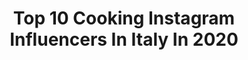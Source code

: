---
title: Top 10 Cooking Instagram Influencers In Italy In 2020
description: >-
  Find top cooking Instagram influencers in Italy in 2020. Most popular hashtags: #fragole #focaccia #biscotti #cremapasticcera.
platform: Instagram
profiles:
  - username: "eleonorabazzonicoach"
    fullname: >-
      💎bᥲzzყ rᥙᥒᥒᥱr & ᥴookιᥒg ᥣovᥱr
    location: "Italy"
    followers: 6282
    engagement: 671
    commentsToLikes: 0.058418
    id: ckap1zzmpwsju0i784qnj14n9
    verified: false
    hashtags: "#palettes, #mashhad, #chips, #beautiful"
  - username: "andreacoccohirai"
    fullname: >-
      Andrea Cocco Hirai
    location: "Italy"
    followers: 33295
    engagement: 199
    commentsToLikes: 0.046014
    id: ck6tkkvqx4wob0j71rl67z4ta
    verified: true
    hashtags: "#italiangin, #primoaperitivo, #livecooking, #italianfood"
  - username: "laservida"
    fullname: >-
      𝖦𝗂𝗎𝗅𝗂𝖺 𝖲𝖾𝗋𝗏𝗂𝖽𝖺🌻🇮🇹
    location: "Italy"
    followers: 3632
    engagement: 2812
    commentsToLikes: 0.430431
    id: ckaozvyhunna30i780nkmb1af
    verified: false
    hashtags: "#cupcake, #augurimamma, #family, #pranzoitaliano"
  - username: "sydney052474"
    fullname: >-
      Sydney Lifestyle
    location: "Italy"
    followers: 3405
    engagement: 2639
    commentsToLikes: 0.116250
    id: ck8tbxx4nxm5o0j786fejs8ge
    verified: false
    hashtags: "#giornatebelle, #pastryporn, #cosm, #chebont"
  - username: "atavolaconfra"
    fullname: >-
      atavolaconfra
    location: "Italy"
    followers: 9925
    engagement: 1253
    commentsToLikes: 0.155554
    id: ckap69fjsey6b0i785g0j2s1b
    verified: false
    hashtags: "#ricottaepere, #torta, #baba, #panna"
  - username: "the_italo_english_connection"
    fullname: >-
      Tomasina
    location: "Italy"
    followers: 8557
    engagement: 1333
    commentsToLikes: 0.128507
    id: ck8tavdi1t8160j7829t126bf
    verified: false
    hashtags: "#mangiaresano, #roses, #recetas, #mimancate"
  - username: "lericettedimarygio"
    fullname: >-
      Maria Giovanna Staffieri
    location: "Italy"
    followers: 59504
    engagement: 507
    commentsToLikes: 0.263398
    id: ck137arttam8o0i197maup2hn
    verified: false
    hashtags: ""
  - username: "viaggiare_con_la_cucina"
    fullname: >-
      Elisa Simonati
    location: "Italy"
    followers: 14192
    engagement: 953
    commentsToLikes: 0.444157
    id: ck15synzsfh7h0i19mzxq0a8w
    verified: false
    hashtags: "#semidichia, #erbearomatiche, #barbabietola, #tegliaromana"
  - username: "monicasparacello"
    fullname: >-
      Semplicemente Monic😉
    location: "Italy"
    followers: 40845
    engagement: 470
    commentsToLikes: 0.061747
    id: ck8t864l0j90a0j78vwkt31o4
    verified: false
    hashtags: "#yogurt, #fritto, #speck, #frutta"
  - username: "pixelicious.it"
    fullname: >-
      Sara | PixeLiciouS Foodblogger
    location: "Italy"
    followers: 8123
    engagement: 1025
    commentsToLikes: 0.181089
    id: ck15qipb731cf0i198tefvrhw
    verified: false
    hashtags: "#strawberrypie, #muffinsalati, #samosas, #hawaii"
---